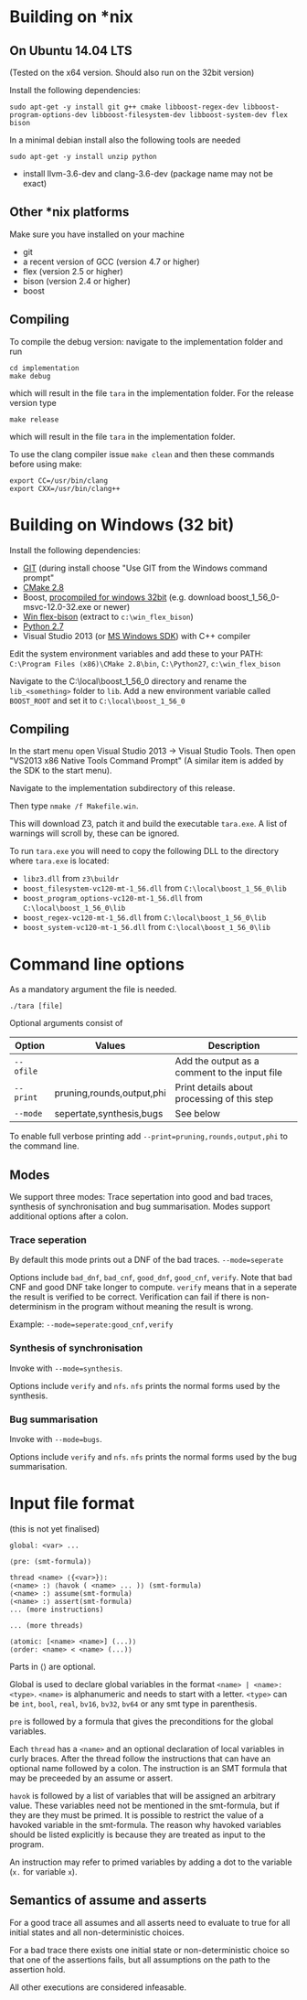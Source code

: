 ﻿Building on *nix
================

On Ubuntu 14.04 LTS
-------------------

(Tested on the x64 version. Should also run on the 32bit version)

Install the following dependencies:

	sudo apt-get -y install git g++ cmake libboost-regex-dev libboost-program-options-dev libboost-filesystem-dev libboost-system-dev flex bison

In a minimal debian install also the following tools are needed

	sudo apt-get -y install unzip python

- install llvm-3.6-dev and clang-3.6-dev (package name may not be exact)

Other *nix platforms
--------------------

Make sure you have installed on your machine

- git
- a recent version of GCC (version 4.7 or higher)
- flex (version 2.5 or higher)
- bison (version 2.4 or higher)
- boost

Compiling
---------

To compile the debug version: navigate to the implementation folder and run

	cd implementation
	make debug

which will result in the file `tara` in the implementation folder.
For the release version type 

	make release

which will result in the file `tara` in the implementation folder.

To use the clang compiler issue `make clean` and then these commands before using make:

	export CC=/usr/bin/clang
	export CXX=/usr/bin/clang++

Building on Windows (32 bit)
============================

Install the following dependencies:

- [GIT](http://git-scm.com/download/win) (during install choose "Use GIT from the Windows command prompt"
- [CMake 2.8](http://www.cmake.org/download/#previous)
- Boost, [procompiled for windows 32bit](http://sourceforge.net/projects/boost/files/boost-binaries/) (e.g. download boost_1_56_0-msvc-12.0-32.exe or newer) 
- [Win flex-bison](http://sourceforge.net/projects/winflexbison/) (extract to `c:\win_flex_bison`)
- [Python 2.7](https://www.python.org/download/releases/2.7/)
- Visual Studio 2013 (or [MS Windows SDK](http://msdn.microsoft.com/en-us/windows/desktop/bg162891.aspx)) with C++ compiler

Edit the system environment variables and add these to your PATH:
`C:\Program Files (x86)\CMake 2.8\bin`, `C:\Python27`, `c:\win_flex_bison`

Navigate to the C:\local\boost_1_56_0 directory and rename the `lib_<something>` folder to `lib`.
Add a new environment variable called `BOOST_ROOT` and set it to `C:\local\boost_1_56_0`

Compiling
---------

In the start menu open Visual Studio 2013 -> Visual Studio Tools. Then open "VS2013 x86 Native Tools Command Prompt" (A similar item is added by the SDK to the start menu).

Navigate to the implementation subdirectory of this release.

Then type `nmake /f Makefile.win`.

This will download Z3, patch it and build the executable `tara.exe`. A list of warnings will scroll by, these can be ignored.

To run `tara.exe` you will need to copy the following DLL to the directory where `tara.exe` is located:

- `libz3.dll` from `z3\buildr`
- `boost_filesystem-vc120-mt-1_56.dll` from `C:\local\boost_1_56_0\lib`
- `boost_program_options-vc120-mt-1_56.dll` from `C:\local\boost_1_56_0\lib`
- `boost_regex-vc120-mt-1_56.dll` from `C:\local\boost_1_56_0\lib`
- `boost_system-vc120-mt-1_56.dll` from `C:\local\boost_1_56_0\lib`
    
Command line options
====================

As a mandatory argument the file is needed.

	./tara [file]

Optional arguments consist of

| Option     | Values                       | Description                                             |
|------------|------------------------------|---------------------------------------------------------|
| `--ofile`  |                              | Add the output as a comment to the input file           |
| `--print`  | pruning,rounds,output,phi    | Print details about processing of this step             |
| `--mode`   | sepertate,synthesis,bugs     | See below                                               |

To enable full verbose printing add `--print=pruning,rounds,output,phi` to the command line.

Modes
-----

We support three modes: Trace sepertation into good and bad traces, synthesis of synchronisation and bug summarisation. Modes support additional options after a colon.

### Trace seperation

By default this mode prints out a DNF of the bad traces. `--mode=seperate`

Options include `bad_dnf`, `bad_cnf`, `good_dnf`, `good_cnf`, `verify`. Note that bad CNF and good DNF take longer to compute. `verify` means that in a seperate the result is verified to be correct. Verification can fail if there is non-determinism in the program without meaning the result is wrong.

Example: `--mode=seperate:good_cnf,verify`

### Synthesis of synchronisation

Invoke with `--mode=synthesis`. 

Options include `verify` and `nfs`. `nfs` prints the normal forms used by the synthesis.

### Bug summarisation

Invoke with `--mode=bugs`. 

Options include `verify` and `nfs`. `nfs` prints the normal forms used by the bug summarisation.

Input file format
=================

(this is not yet finalised)

	global: <var> ...
	
	⟨pre: (smt-formula)⟩
	
	thread <name> ⟨{<var>}⟩:
	⟨<name> :⟩ ⟨havok ( <name> ... )⟩ (smt-formula)
	⟨<name> :⟩ assume(smt-formula)
	⟨<name> :⟩ assert(smt-formula)
	... (more instructions)
	
	... (more threads)
	
	⟨atomic: [<name> <name>] (...)⟩
	⟨order: <name> < <name> (...)⟩


Parts in ⟨⟩ are optional. 

Global is used to declare global variables in the format `<name> | <name>:<type>`. `<name>` is alphanumeric and needs to start with a letter. `<type>` can be `int`, `bool`, `real`, `bv16`, `bv32`, `bv64` or any smt type in parenthesis.

`pre` is followed by a formula that gives the preconditions for the global variables.

Each `thread` has a `<name>` and an optional declaration of local variables in curly braces. After the thread follow the instructions that can have an optional name followed by a colon. The instruction is an SMT formula that may be preceeded by an assume or assert.

`havok` is followed by a list of variables that will be assigned an arbitrary value. These variables need not be mentioned in the smt-formula, but if they are they must be primed. It is possible to restrict the value of a havoked variable in the smt-formula. The reason why havoked variables should be listed explicitly is because they are treated as input to the program.

An instruction may refer to primed variables by adding a dot to the variable (`x.` for variable `x`).

Semantics of assume and asserts
-------------------------------

For a good trace all assumes and all asserts need to evaluate to true for all initial states and all non-deterministic choices.

For a bad trace there exists one initial state or non-deterministic choice so that one of the assertions fails, but all assumptions on the path to the assertion hold.

All other executions are considered infeasable.